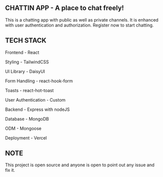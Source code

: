 CHATTIN APP - A place to chat freely!
-

This is a chatting app with public as well as private channels. It is enhanced with user authentication and authorization. Register now to start chatting.

TECH STACK
-
Frontend - React

Styling - TailwindCSS

UI Library - DaisyUI

Form Handling - react-hook-form

Toasts - react-hot-toast

User Authentication - Custom

Backend - Express with nodeJS

Database - MongoDB

ODM - Mongoose

Deployment - Vercel

NOTE
-
This project is open source and anyone is open to point out any issue and fix it. 
